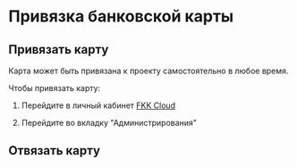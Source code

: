 # Привязка банковской карты

## Привязать карту

Карта может быть привязана к проекту самостоятельно в любое время.

Чтобы привязать карту:

1. Перейдите в личный кабинет [FKK Cloud](https://cloud.fkk.ru "cloud.fkk")

2. Перейдите во вкладку "Администрирования"

## Отвязать карту

